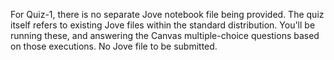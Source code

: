 For Quiz-1, there is no separate Jove notebook file being provided.
The quiz itself refers to existing Jove files within the standard
distribution. You'll be running these, and answering the Canvas
multiple-choice questions based on those executions. No Jove file
to be submitted.


